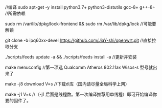 //编译
sudo apt-get -y install python3.7+ python3-distutils gcc-8+ g++-8+ //所需依赖

sudo rm /var/lib/dpkg/lock-frontend && sudo rm /var/lib/dpkg/lock  //可能要解锁

git clone -b ipq60xx-devel https://github.com/JiaY-shi/openwrt.git  //直接拉取分支

./scripts/feeds update -a && ./scripts/feeds install -a    //更新并安装

make menuconfig   //第一项选 Qualcomm Atheros 802.11ax Wisos-s 型号就出来了

make -j8 download V=s   //下载dl库（国内请尽量全局科学上网）

make -j1 V=s         //（-j1 后面是线程数。第一次编译推荐用单线程）即可开始编译你要的固件了。

